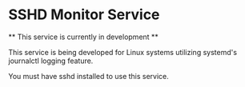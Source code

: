 # SSHD Monitor Service
** This service is currently in development **

This service is being developed for Linux systems utilizing systemd's journalctl logging feature.  

You must have sshd installed to use this service. 
